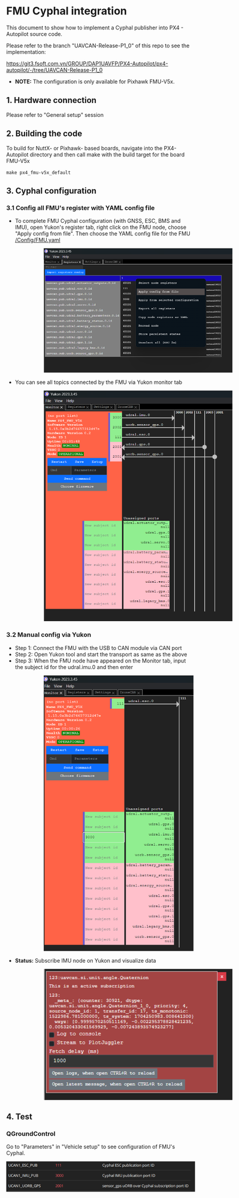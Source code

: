# FMU Cyphal integration
This document to show how to implement a Cyphal publisher into PX4 - Autopilot source code. 

Please refer to the branch "UAVCAN-Release-P1_0" of this repo to see the implementation:

https://git3.fsoft.com.vn/GROUP/DAP1UAVFP/PX4-Autopilot/px4-autopilot/-/tree/UAVCAN-Release-P1_0


* **NOTE:** The configuration is only available for Pixhawk FMU-V5x.
## 1. Hardware connection
Please refer to "General setup" session

## 2. Building the code
To build for NuttX- or Pixhawk- based boards, navigate into the PX4-Autopilot directory and then call make with the build target for the board FMU-V5x
```
make px4_fmu-v5x_default
```
## 3. Cyphal configuration

### 3.1 Config all FMU's register with YAML config file

* To complete FMU Cyphal configuration (with GNSS, ESC, BMS and IMU), open Yukon's register tab, right click on the FMU node, choose "Apply config from file". Then choose the YAML config file for the FMU [/Config/FMU.yaml](./Config/FMU.yaml)

<a style="padding:100px"><img src="./Record/Yukon-config-file.png" width="800px"/></a>

* You can see all topics connected by the FMU via Yukon monitor tab

<a style="padding:100px"><img src="./Record/Yukon-all-topics.png" width="600px"/></a>

### 3.2 Manual config via Yukon

* Step 1: Connect the FMU with the USB to CAN module via CAN port
* Step 2: Open Yukon tool and start the transport as same as the above
* Step 3: When the FMU node have appeared on the Monitor tab, input the subject id for the udral.imu.0 and then enter

<a style="padding:100px"><img src="./Record/Yukon-imu-cfg.png" width="400px"/></a>

* **Status:** Subscribe IMU node on Yukon and visualize data

<a style="padding:100px"><img src="./Record/imu-test-01.png" width="800px"/></a>

## 4. Test
### QGroundControl
Go to "Parameters" in "Vehicle setup" to see configuration of FMU's Cyphal.

![](./Record/cyphalQGC.png)
